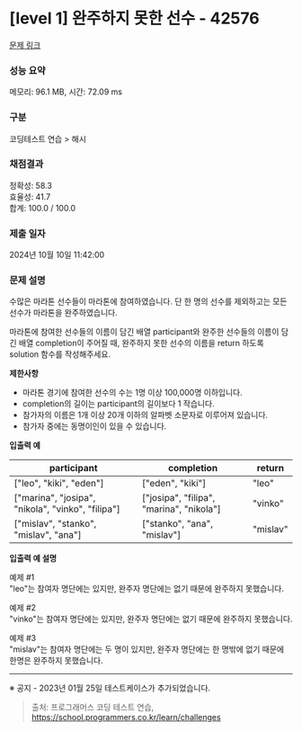 # \[level 1] 완주하지 못한 선수 - 42576

[문제 링크](https://school.programmers.co.kr/learn/courses/30/lessons/42576?language=java)

### 성능 요약

메모리: 96.1 MB, 시간: 72.09 ms

### 구분

코딩테스트 연습 > 해시

### 채점결과

정확성: 58.3\
효율성: 41.7\
합계: 100.0 / 100.0

### 제출 일자

2024년 10월 10일 11:42:00

### 문제 설명

수많은 마라톤 선수들이 마라톤에 참여하였습니다. 단 한 명의 선수를 제외하고는 모든 선수가 마라톤을 완주하였습니다.

마라톤에 참여한 선수들의 이름이 담긴 배열 participant와 완주한 선수들의 이름이 담긴 배열 completion이 주어질 때, 완주하지 못한 선수의 이름을 return 하도록 solution 함수를 작성해주세요.

**제한사항**

* 마라톤 경기에 참여한 선수의 수는 1명 이상 100,000명 이하입니다.
* completion의 길이는 participant의 길이보다 1 작습니다.
* 참가자의 이름은 1개 이상 20개 이하의 알파벳 소문자로 이루어져 있습니다.
* 참가자 중에는 동명이인이 있을 수 있습니다.

**입출력 예**

| participant                                        | completion                                | return   |
| -------------------------------------------------- | ----------------------------------------- | -------- |
| \["leo", "kiki", "eden"]                           | \["eden", "kiki"]                         | "leo"    |
| \["marina", "josipa", "nikola", "vinko", "filipa"] | \["josipa", "filipa", "marina", "nikola"] | "vinko"  |
| \["mislav", "stanko", "mislav", "ana"]             | \["stanko", "ana", "mislav"]              | "mislav" |

**입출력 예 설명**

예제 #1\
"leo"는 참여자 명단에는 있지만, 완주자 명단에는 없기 때문에 완주하지 못했습니다.

예제 #2\
"vinko"는 참여자 명단에는 있지만, 완주자 명단에는 없기 때문에 완주하지 못했습니다.

예제 #3\
"mislav"는 참여자 명단에는 두 명이 있지만, 완주자 명단에는 한 명밖에 없기 때문에 한명은 완주하지 못했습니다.

***

※ 공지 - 2023년 01월 25일 테스트케이스가 추가되었습니다.

> 출처: 프로그래머스 코딩 테스트 연습, https://school.programmers.co.kr/learn/challenges
